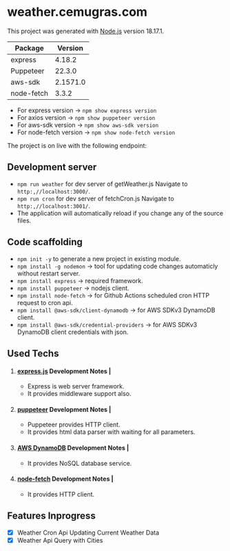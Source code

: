 # weather.cemugras.com

This project was generated with [Node.js](https://nodejs.org/en) version 18.17.1.

| Package     | Version  |
|-------------|----------|
| express     | 4.18.2   |
| Puppeteer   | 22.3.0   |
| aws-sdk     | 2.1571.0 |
| node-fetch  | 3.3.2    |

- For express version -> `npm show express version`
- For axios version -> `npm show puppeteer version`
- For aws-sdk version -> `npm show aws-sdk version`
- For node-fetch version -> `npm show node-fetch version`

The project is on live with the following endpoint:

## Development server

- `npm run weather` for dev server of getWeather.js Navigate to `http:,//localhost:3000/`.
- `npm run cron` for dev server of fetchCron.js Navigate to `http:,//localhost:3001/`.
- The application will automatically reload if you change any of the source files.

## Code scaffolding

- `npm init -y` to generate a new project in existing module.
- `npm install -g nodemon` -> tool for updating code changes automaticly without restart server.
- `npm install express` -> required framework.
- `npm install puppeteer` -> nodejs client.
- `npm install node-fetch` -> for Github Actions scheduled cron HTTP request to cron api.
- `npm install @aws-sdk/client-dynamodb` -> for AWS SDKv3 DynamoDB client.
- `npm install @aws-sdk/credential-providers` -> for AWS SDKv3 DynamoDB client credentials with json.

## Used Techs

1) #### [express.js](https://expressjs.com/) Development Notes  |
    - Express is web server framework.
    - It provides middleware support also.
2) #### [puppeteer](https://pptr.dev/) Development Notes  |
    - Puppeteer provides HTTP client.
    - It provides html data parser with waiting for all parameters.
3) #### [AWS DynamoDB](https://docs.aws.amazon.com/amazondynamodb/latest/developerguide/Introduction.html) Development Notes |
    - It provides NoSQL database service.
4) #### [node-fetch](https://www.npmjs.com/package/node-fetch) Development Notes |
   - It provides HTTP client.

## Features Inprogress
- [x] Weather Cron Api Updating Current Weather Data
- [x] Weather Api Query with Cities